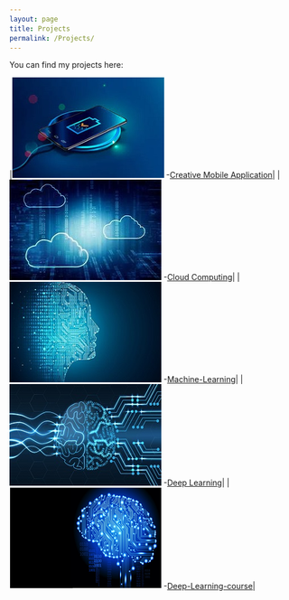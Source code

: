 ```yaml
---
layout: page
title: Projects
permalink: /Projects/
---
```


You can find my projects here:

|![Mobile Application](assets/Mobile.jpg) -[Creative Mobile Application](https://github.com/farshadsafavi/Android-Applications/)|
|![Cloud-Computing](assets/Cloud.jpg) -[Cloud Computing](https://github.com/farshadsafavi/Cloud-Computing/)|
|![Machine Learning](assets/Machine.jpg) -[Machine-Learning](https://github.com/farshadsafavi/MachineLearning/)|
|![Deep Learning](assets/Deep.jpg) -[Deep Learning](https://github.com/farshadsafavi/DeepLearning/)|
|![Cloud Computing](assets/DeepC.png) -[Deep-Learning-course](https://github.com/farshadsafavi/deep-learning-v2-pytorch)|
